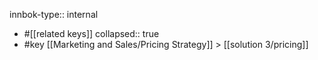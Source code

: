 innbok-type:: internal
- #[[related keys]]
collapsed:: true
- #key [[Marketing and Sales/Pricing Strategy]] > [[solution 3/pricing]]





